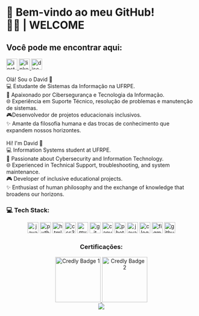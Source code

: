 <h1 align="left">🎩  Bem-vindo ao meu GitHub! <br>👋🏼 | WELCOME</h1>

<h2 align="left">Você pode me encontrar aqui:</h2>

<div align="left">
  <a href="https://www.instagram.com/seuperfil/" target="_blank">
    <img src="https://img.shields.io/static/v1?message=Instagram&logo=instagram&label=&color=E4405F&logoColor=white&labelColor=&style=for-the-badge" height="29" alt="instagram logo"  />
  </a>
  <a href="https://www.linkedin.com/in/davidantoniodacosta/" target="_blank">
    <img src="https://img.shields.io/static/v1?message=LinkedIn&logo=linkedin&label=&color=0077B5&logoColor=white&labelColor=&style=for-the-badge" height="29" alt="linkedin logo"  />
  </a>
  <img src="https://img.shields.io/static/v1?message=Discord&logo=discord&label=&color=7289DA&logoColor=white&labelColor=&style=for-the-badge" height="29" alt="discord logo"  />
</div>

<p align="left">Olá! Sou o David 👋<br>💻 Estudante de Sistemas da Informação na UFRPE.<br>🔐 Apaixonado por Cibersegurança e Tecnologia da Informação.<br>🌐 Experiência em Suporte Técnico, resolução de problemas e manutenção de sistemas.<br>🎮Desenvolvedor de projetos educacionais inclusivos.<br>✨ Amante da filosofia humana e das trocas de conhecimento que expandem nossos horizontes.<br><br>Hi! I'm David 👋<br>💻 Information Systems student at UFRPE.<br>🔐 Passionate about Cybersecurity and Information Technology.<br>🌐 Experienced in Technical Support, troubleshooting, and system maintenance.<br>🎮 Developer of inclusive educational projects.<br>✨ Enthusiast of human philosophy and the exchange of knowledge that broadens our horizons.</p>

<h3 align="left">💻 Tech Stack:</h3>

<div align="center">
  <img src="https://img.shields.io/badge/JavaScript-F7DF1E?logo=javascript&logoColor=black&style=for-the-badge" height="29" alt="javascript logo"  />
  <img src="https://img.shields.io/badge/Python-3776AB?logo=python&logoColor=white&style=for-the-badge" height="29" alt="python logo"  />
  <img src="https://img.shields.io/badge/HTML5-E34F26?logo=html5&logoColor=white&style=for-the-badge" height="29" alt="html5 logo"  />
  <img src="https://img.shields.io/badge/CSS3-1572B6?logo=css3&logoColor=white&style=for-the-badge" height="29" alt="css3 logo"  />
  <img src="https://img.shields.io/badge/MySQL-4479A1?logo=mysql&logoColor=white&style=for-the-badge" height="29" alt="mysql logo"  />
  <img src="https://img.shields.io/badge/Git-F05032?logo=git&logoColor=white&style=for-the-badge" height="29" alt="git logo"  />
  <img src="https://img.shields.io/badge/Canva-00C4CC?logo=canva&logoColor=black&style=for-the-badge" height="29" alt="canva logo"  />
  <img src="https://img.shields.io/badge/Adobe Photoshop-31A8FF?logo=adobephotoshop&logoColor=black&style=for-the-badge" height="29" alt="photoshop logo"  />
  <img src="https://cdn.jsdelivr.net/gh/devicons/devicon/icons/java/java-plain.svg" height="29" alt="java logo"  />
  <img src="https://skillicons.dev/icons?i=c" height="29" alt="c logo"  />
  <img src="https://cdn.simpleicons.org/figma/F24E1E" height="29" alt="figma logo"  />
  <img src="https://skillicons.dev/icons?i=github" height="29" alt="github logo"  />
</div>

<div align="center">
<h3>Certificações:</h3>
<div align="center">
  <a href="https://www.credly.com/badges/6de2c0f8-6bc8-4ad3-9ae2-f2036f577923" target="_blank">
    <img src="https://images.credly.com/size/340x340/images/0ab768d9-dda0-439e-aeef-edfa6e0f3579/image.png" alt="Credly Badge 1" height="120">
  </a>
  <a href="https://www.credly.com/badges/0d6f9418-ecfc-4515-82fa-3241f12ad298/public_url" target="_blank">
    <img src="https://images.credly.com/size/340x340/images/ea3eec65-ddad-4242-9c59-1defac0fa2d9/image.png" alt="Credly Badge 2" height="120">
  </a>
</div>



<div align="center">
  <img src="https://visitor-badge.laobi.icu/badge?page_id=davidda418.davidda418&left_color=gray"  />
</div>

